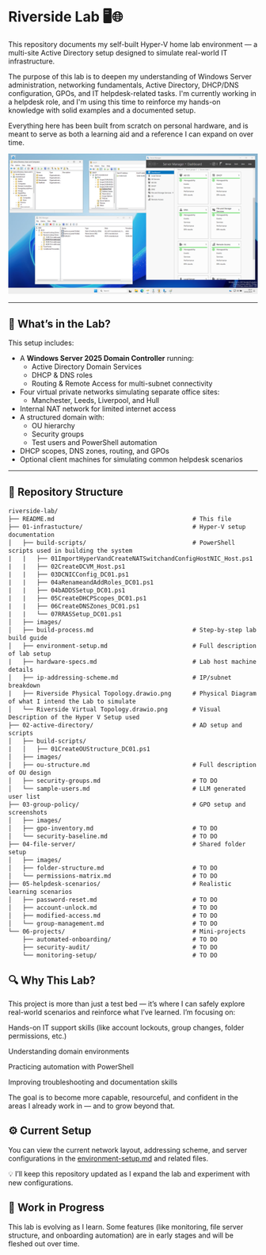 # Riverside Lab 🖥️🌐

This repository documents my self-built Hyper-V home lab environment — a multi-site Active Directory setup designed to simulate real-world IT infrastructure. 

The purpose of this lab is to deepen my understanding of Windows Server administration, networking fundamentals, Active Directory, DHCP/DNS configuration, GPOs, and IT helpdesk-related tasks. I'm currently working in a helpdesk role, and I'm using this time to reinforce my hands-on knowledge with solid examples and a documented setup.

Everything here has been built from scratch on personal hardware, and is meant to serve as both a learning aid and a reference I can expand on over time.

![DC01](01-infrastucture/images/DC01.png)

---

## 🧰 What’s in the Lab?

This setup includes:

- A **Windows Server 2025 Domain Controller** running:
  - Active Directory Domain Services
  - DHCP & DNS roles
  - Routing & Remote Access for multi-subnet connectivity
- Four virtual private networks simulating separate office sites:
  - Manchester, Leeds, Liverpool, and Hull
- Internal NAT network for limited internet access
- A structured domain with:
  - OU hierarchy
  - Security groups
  - Test users and PowerShell automation
- DHCP scopes, DNS zones, routing, and GPOs
- Optional client machines for simulating common helpdesk scenarios

---

## 📁 Repository Structure

```plaintext
riverside-lab/
├── README.md                                       # This file
├── 01-infrastucture/                               # Hyper-V setup documentation
│   ├── build-scripts/                              # PowerShell scripts used in building the system
|   |   ├── 01ImportHyperVandCreateNATSwitchandConfigHostNIC_Host.ps1  
|   |   ├── 02CreateDCVM_Host.ps1
|   |   ├── 03DCNICConfig_DC01.ps1
|   |   ├── 04aRenameandAddRoles_DC01.ps1
|   |   ├── 04bADDSSetup_DC01.ps1
|   |   ├── 05CreateDHCPScopes_DC01.ps1
|   |   ├── 06CreateDNSZones_DC01.ps1
|   |   └── 07RRASSetup_DC01.ps1                    
│   ├── images/                                     
│   ├── build-process.md                            # Step-by-step lab build guide
│   ├── environment-setup.md                        # Full description of lab setup
|   ├── hardware-specs.md                           # Lab host machine details
│   ├── ip-addressing-scheme.md                     # IP/subnet breakdown
|   ├── Riverside Physical Topology.drawio.png      # Physical Diagram of what I intend the Lab to simulate
│   └── Riverside Virtual Topology.drawio.png       # Visual Description of the Hyper V Setup used
├── 02-active-directory/                            # AD setup and scripts
│   ├── build-scripts/
|   │   ├── 01CreateOUStructure_DC01.ps1
│   ├── images/
│   ├── ou-structure.md                             # Full description of OU design
│   ├── security-groups.md                          # TO DO
│   └── sample-users.md                             # LLM generated user list
├── 03-group-policy/                                # GPO setup and screenshots
│   ├── images/                            
│   ├── gpo-inventory.md                            # TO DO
│   └── security-baseline.md                        # TO DO
├── 04-file-server/                                 # Shared folder setup
│   ├── images/
│   ├── folder-structure.md                         # TO DO
│   └── permissions-matrix.md                       # TO DO
├── 05-helpdesk-scenarios/                          # Realistic learning scenarios
│   ├── password-reset.md                           # TO DO
│   ├── account-unlock.md                           # TO DO
│   ├── modified-access.md                          # TO DO
│   └── group-management.md                         # TO DO
└── 06-projects/                                    # Mini-projects
    ├── automated-onboarding/                       # TO DO
    ├── security-audit/                             # TO DO
    └── monitoring-setup/                           # TO DO
```

## 🔍 Why This Lab?

This project is more than just a test bed — it’s where I can safely explore real-world scenarios and reinforce what I’ve learned. I’m focusing on:

Hands-on IT support skills (like account lockouts, group changes, folder permissions, etc.)

Understanding domain environments

Practicing automation with PowerShell

Improving troubleshooting and documentation skills

The goal is to become more capable, resourceful, and confident in the areas I already work in — and to grow beyond that.

## ⚙️ Current Setup
You can view the current network layout, addressing scheme, and server configurations in the [environment-setup.md](01-infrastucture/environment-setup.md) and related files.

💡 I’ll keep this repository updated as I expand the lab and experiment with new configurations.

## 🚧 Work in Progress
This lab is evolving as I learn. Some features (like monitoring, file server structure, and onboarding automation) are in early stages and will be fleshed out over time.